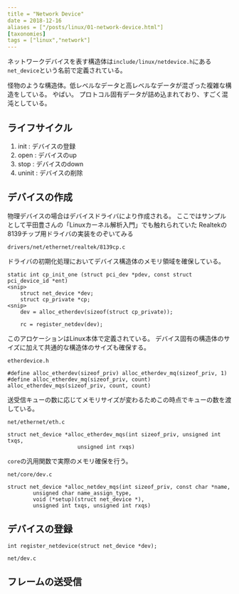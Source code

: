 ```yaml
---
title = "Network Device"
date = 2018-12-16
aliases = ["/posts/linux/01-network-device.html"]
[taxonomies]
tags = ["linux","network"]
---
```


ネットワークデバイスを表す構造体は`include/linux/netdevice.h`にある`net_device`という名前で定義されている。

怪物のような構造体。低レベルなデータと高レベルなデータが混ざった複雑な構造をしている。
やばい。
プロトコル固有データが詰め込まれており、すごく混沌としている。

ライフサイクル
-----------

1. init : デバイスの登録
2. open : デバイスのup
3. stop : デバイスのdown
4. uninit : デバイスの削除

デバイスの作成
--------

物理デバイスの場合はデバイスドライバにより作成される。
ここではサンプルとして平田豊さんの「Linuxカーネル解析入門」でも触れられていた
Realtekの8139チップ用ドライバの実装をのぞいてみる

`drivers/net/ethernet/realtek/8139cp.c`

ドライバの初期化処理においてデバイス構造体のメモリ領域を確保している。

```
static int cp_init_one (struct pci_dev *pdev, const struct pci_device_id *ent)
<snip>
	struct net_device *dev;
	struct cp_private *cp;
<snip>
	dev = alloc_etherdev(sizeof(struct cp_private));
```

```
	rc = register_netdev(dev);
```

このアロケーションはLinux本体で定義されている。
デバイス固有の構造体のサイズに加えて共通的な構造体のサイズも確保する。

`etherdevice.h`
```
#define alloc_etherdev(sizeof_priv) alloc_etherdev_mq(sizeof_priv, 1)
#define alloc_etherdev_mq(sizeof_priv, count) alloc_etherdev_mqs(sizeof_priv, count, count)
```

送受信キューの数に応じてメモリサイズが変わるためこの時点でキューの数を渡している。

`net/ethernet/eth.c`
```
struct net_device *alloc_etherdev_mqs(int sizeof_priv, unsigned int txqs,
				      unsigned int rxqs)
```

`core`の汎用関数で実際のメモリ確保を行う。

`net/core/dev.c`
```
struct net_device *alloc_netdev_mqs(int sizeof_priv, const char *name,
		unsigned char name_assign_type,
		void (*setup)(struct net_device *),
		unsigned int txqs, unsigned int rxqs)
```

デバイスの登録
---------

```
int register_netdevice(struct net_device *dev);
```

`net/dev.c`

フレームの送受信
---------
